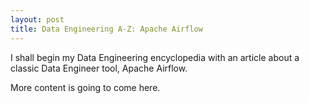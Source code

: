 ```yaml
---
layout: post
title: Data Engineering A-Z: Apache Airflow
---
```


I shall begin my Data Engineering encyclopedia with an article about a classic Data Engineer tool, Apache Airflow.

More content is going to come here.
